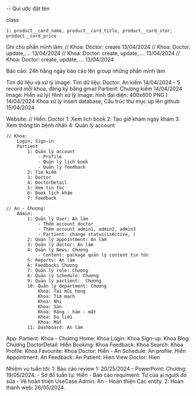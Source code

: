 -- Qui ước đặt tên

class

    1: product__card_name, product__card_title, product__card_star, product__card_price

Ghi chú phần mình làm:
// Khoa: Doctor: create 13/04/2024
// Khoa: Doctor: update,.... 13/04/2024
// Khoa: Doctor: create, update,.... 13/04/2024
// Khoa: Doctor: create, update,.... 13/04/2024

Báo cáo: 24h hằng ngày báo cáo lên group những phần mình làm

Tìm dữ liệu và xử lý image:
Tìm dữ liệu:
Doctor: An kiếm 14/04/2024 - 5 record mỗi khoa, đăng ký bằng gmail
Partient: Chương kiếm 14/04/2024
Image: Hiển xử lý( Hình xử lý Image: hình đại diện: 400x600 PNG ) 14/04/2024
Khoa xử lý insert database, Cấu trúc thư mục up lên github 15/04/2024

Website:
// Hiển:
Doctor
1: Xem lich book
2: Tạo giờ khám ngày khám
3: Xem thông tin bệnh nhân
4: Quản lý account

    // Khoa:
        Login, Sign-in
        Partient
            1: Quản lý account
                - Profile
                - Quản lý lịch book
                - Quản lý feedback
            2: Tìm kiếm
            3: Doctor
            4: DoctorDetail
            5: Xem tin tức
            6: Book lịch khám
            7: Feedback

    // An - Chương:
        Admin:
            1: Quản lý User: An làm
                - Thêm account doctor
                - Thêm account admin1, admin2, admin3
                - Partient: change status(isActive, )
            2: Quản lý appointment: An làm
            3: Quản lý doctor: An làm
            4: Quản lý News: Chương
                - Content: package quản lý content tin tức
            5: Reports: An làm
            6: Feedbacks Chương
            7: Quản lý role: Chương
            8: Quản lý Schedule: Chương
            9: Quản lý partient:  Chương
            10: Quản lý department: Chương
                Khoa: Tai mũi họng
                Khoa: Tim mạch
                Khoa: Nhi
                Khoa: Sản
                Khoa: Răng - hàm - mặt
                Khoa: Da liễu
                Khoa: Mắt
            11: Dashboard: An làm

App:
Partient: Khoa - Chương
    Home: Khoa
    Login: Khoa
    Sign-up: Khoa
    Blog: Chương
    DoctorDetail: Hiển
    Booking: Khoa
        Feedback: Khoa
    Search: Khoa
    Profile: Khoa
    Favourite: Khoa
Doctor: Hiển - An
    Schedule: An
    profile: Hiển
    Appointment: An
        Feedback: An
    Patient: Hien
    View Doctor: Hien


Nhiệm vụ tuần tới:
1: Báo cáo review 1: 20/25/2024
    - PowerPoint: Chương: 19/05/2024.
    - Sơ đồ tuần tự: Hiển
    - Báo cáo requiment: Tự của ai người đó sửa
    - Vẽ hoàn thiện UseCase Admin: An
    - Hoàn thiện Các entity. 
2: Hoàn thành web: 26/05/2024.

